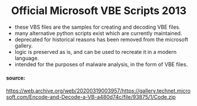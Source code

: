 <h1 align="center">Official Microsoft VBE Scripts 2013</h1>

* these VBS files are the samples for creating and decoding VBE files.
* many alternative python scripts exist which are currently maintained.
* deprecated for historical reasons has been removed from the microsoft gallery.
* logic is preserved as is, and can be used to recreate it in a modern language.
* intended for the purposes of malware analysis, in the form of VBE files. 

#### source:
https://web.archive.org/web/20200319003957/https://gallery.technet.microsoft.com/Encode-and-Decode-a-VB-a480d74c/file/93875/1/Code.zip
